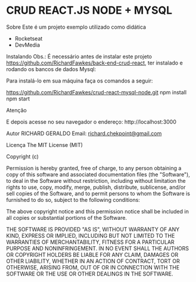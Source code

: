 CRUD REACT.JS NODE + MYSQL
============================

Sobre
Este é um projeto exemplo utilizado como didática
- Rocketseat
- DevMedia

Instalando
Obs.: É necessário antes de instalar este projeto https://github.com/RichardFawkes/back-end-crud-react, ter instalado e rodando os bancos de dados Mysql:


Para instalá-lo em sua máquina faça os comandos a seguir:

  https://github.com/RichardFawkes/crud-react-mysql-node.git
  npm install
  npm start
  
Atenção


E depois acesse no seu navegador o endereço: http://localhost:3000

Autor
RICHARD GERALDO Email: richard.chekpoint@gmail.com  

Licença
The MIT License (MIT)

Copyright (c)

Permission is hereby granted, free of charge, to any person obtaining a copy of this software and associated documentation files (the "Software"), to deal in the Software without restriction, including without limitation the rights to use, copy, modify, merge, publish, distribute, sublicense, and/or sell copies of the Software, and to permit persons to whom the Software is furnished to do so, subject to the following conditions:

The above copyright notice and this permission notice shall be included in all copies or substantial portions of the Software.

THE SOFTWARE IS PROVIDED "AS IS", WITHOUT WARRANTY OF ANY KIND, EXPRESS OR IMPLIED, INCLUDING BUT NOT LIMITED TO THE WARRANTIES OF MERCHANTABILITY, FITNESS FOR A PARTICULAR PURPOSE AND NONINFRINGEMENT. IN NO EVENT SHALL THE AUTHORS OR COPYRIGHT HOLDERS BE LIABLE FOR ANY CLAIM, DAMAGES OR OTHER LIABILITY, WHETHER IN AN ACTION OF CONTRACT, TORT OR OTHERWISE, ARISING FROM, OUT OF OR IN CONNECTION WITH THE SOFTWARE OR THE USE OR OTHER DEALINGS IN THE SOFTWARE.
